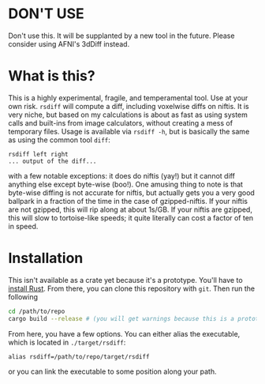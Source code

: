# DON'T USE
Don't use this.
It will be supplanted by a new tool in the future.
Please consider using AFNI's 3dDiff instead.

# What is this?
This is a highly experimental, fragile, and temperamental tool.
Use at your own risk.
`rsdiff` will compute a diff, including voxelwise diffs on niftis.
It is very niche, but based on my calculations is about as fast as using
system calls and built-ins from image calculators, without creating a mess
of temporary files.
Usage is available via `rsdiff -h`, but is basically the same as using the
common tool `diff`:
```
rsdiff left right
... output of the diff...
```
with a few notable exceptions: it does do niftis (yay!) but it cannot diff
anything else except byte-wise (boo!).
One amusing thing to note is that byte-wise diffing is not accurate for
niftis, but actually gets you a very good ballpark in a fraction of the
time in the case of gzipped-niftis.
If your niftis are not gzipped, this will rip along at about 1s/GB.
If your niftis are gzipped, this will slow to tortoise-like speeds; it
quite literally can cost a factor of ten in speed.

# Installation
This isn't available as a crate yet because it's a prototype.
You'll have to [install Rust](https://www.rust-lang.org/tools/install).
From there, you can clone this repository with `git`.
Then run the following
```bash
cd /path/to/repo
cargo build --release # (you will get warnings because this is a prototype)
```
From here, you have a few options.
You can either alias the executable, which is located in
`./target/rsdiff`:
```
alias rsdiff=/path/to/repo/target/rsdiff
```
or you can link the executable to some position along your path.
